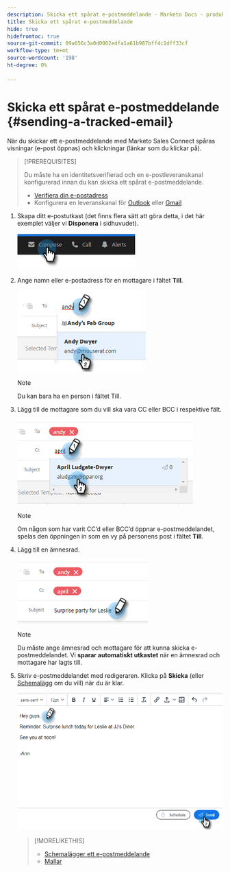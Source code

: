 ```yaml
---
description: Skicka ett spårat e-postmeddelande - Marketo Docs - produktdokumentation
title: Skicka ett spårat e-postmeddelande
hide: true
hidefromtoc: true
source-git-commit: 09a656c3a0d0002edfa1a61b987bff4c1dff33cf
workflow-type: tm+mt
source-wordcount: '198'
ht-degree: 0%

---
```


# Skicka ett spårat e-postmeddelande {#sending-a-tracked-email}

När du skickar ett e-postmeddelande med Marketo Sales Connect spåras visningar (e-post öppnas) och klickningar (länkar som du klickar på).

>[!PREREQUISITES]
>
>Du måste ha en identitetsverifierad och en e-postleveranskanal konfigurerad innan du kan skicka ett spårat e-postmeddelande.
>
>* [Verifiera din e-postadress](/help/marketo/product-docs/marketo-sales-insight/actions/getting-started/email-settings/verify-your-email.md)
>* Konfigurera en leveranskanal för [Outlook](/help/marketo/product-docs/marketo-sales-connect/email-plugins/msc-for-outlook/email-connection-for-outlook-users.md) eller [Gmail](/help/marketo/product-docs/marketo-sales-connect/email-plugins/gmail/email-connection-for-gmail-users.md)

1. Skapa ditt e-postutkast (det finns flera sätt att göra detta, i det här exemplet väljer vi **Disponera** i sidhuvudet).

   ![](assets/sending-a-tracked-email-1.png)

1. Ange namn eller e-postadress för en mottagare i fältet **Till**.

   ![](assets/sending-a-tracked-email-2.png)

   >[!NOTE]
   >
   >Du kan bara ha en person i fältet Till.

1. Lägg till de mottagare som du vill ska vara CC eller BCC i respektive fält.

   ![](assets/sending-a-tracked-email-3.png)

   >[!NOTE]
   >
   >Om någon som har varit CC’d eller BCC’d öppnar e-postmeddelandet, spelas den öppningen in som en vy på personens post i fältet **Till**.

1. Lägg till en ämnesrad.

   ![](assets/sending-a-tracked-email-4.png)

   >[!NOTE]
   >
   >Du måste ange ämnesrad och mottagare för att kunna skicka e-postmeddelandet. Vi **sparar automatiskt utkastet** när en ämnesrad och mottagare har lagts till.

1. Skriv e-postmeddelandet med redigeraren. Klicka på **Skicka** (eller [Schemalägg](/help/marketo/product-docs/marketo-sales-connect/email/using-the-compose-window/scheduling-an-email.md) om du vill) när du är klar.

   ![](assets/sending-a-tracked-email-5.png)

   >[!MORELIKETHIS]
   >
   >* [Schemalägger ett e-postmeddelande](/help/marketo/product-docs/marketo-sales-insight/actions/email/using-the-compose-window/scheduling-an-email.md)
   >* [Mallar](/help/marketo/product-docs/marketo-sales-insight/actions/templates/manage-templates.md#create-a-new-template)
